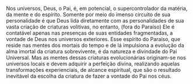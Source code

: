 ﻿Nos universos, Deus, o Pai, é, em potencial, o supercontrolador da matéria, da mente e do espírito. Somente por meio do imenso circuito de sua personalidade é que Deus lida diretamente com as personalidades de sua vasta criação de criaturas volitivas, no entanto, (fora do Paraíso) Ele é contatável apenas nas presenças de suas entidades fragmentadas, a vontade de Deus nos universos exteriores. Esse espírito do Paraíso, que reside nas mentes dos mortais do tempo e de lá impulsiona a evolução da alma imortal da criatura sobrevivente, é da natureza e divindade do Pai Universal. Mas as mentes dessas criaturas evolucionárias originam-se nos universos locais e devem adquirir a perfeição divina, realizando aquelas transformações experienciais, de alcance espiritual, que são o resultado inevitável da escolha da criatura de fazer a vontade do Pai nos céus.<BR>